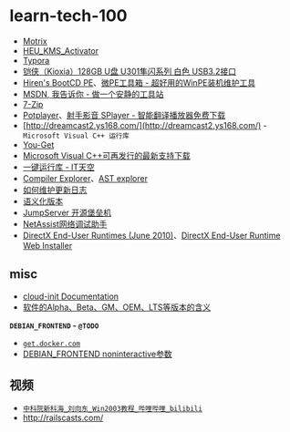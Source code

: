 # learn-tech-100


* [Motrix](https://motrix.app/)
* [HEU\_KMS\_Activator](https://github.com/zbezj/HEU_KMS_Activator)
* [Typora](https://typora.io/)
* [铠侠（Kioxia）128GB U盘 U301隼闪系列 白色 USB3.2接口](https://item.jd.com/100007080983.html)
* [Hiren's BootCD PE](https://www.hirensbootcd.org/)、[微PE工具箱 - 超好用的WinPE装机维护工具](https://www.wepe.com.cn/)
* [MSDN, 我告诉你 - 做一个安静的工具站](https://msdn.itellyou.cn/)
* [7-Zip](https://www.7-zip.org/)
* [Potplayer](https://potplayer.daum.net/?lang=zh_CN)、[射手影音 SPlayer - 智能翻译播放器免费下载](https://www.splayer.org/)
* [http://dreamcast2.ys168.com/](http://dreamcast2.ys168.com/) - `Microsoft Visual C++ 运行库`
* [You-Get](https://github.com/soimort/you-get)
* [Microsoft Visual C++可再发行的最新支持下载](https://support.microsoft.com/zh-cn/kb/2977003)
* [一键运行库 - IT天空](https://www.itsk.com/thread-396895-1-1.html)
* [Compiler Explorer](https://godbolt.org/)、[AST explorer](https://astexplorer.net/)
* [如何维护更新日志](https://keepachangelog.com/)
* [语义化版本](https://semver.org/lang/zh-CN/)
* [JumpServer 开源堡垒机](https://www.fit2cloud.com/jumpserver/index.html)
* [NetAssist网络调试助手](https://www.cmsoft.cn/resource/102.html)
* [DirectX End-User Runtimes (June 2010)](https://www.microsoft.com/en-us/download/details.aspx?id=8109)、[DirectX End-User Runtime Web Installer](https://www.microsoft.com/en-us/download/details.aspx?id=35)



## misc


* [cloud-init Documentation](https://cloudinit.readthedocs.io/en/latest/index.html)
* [软件的Alpha、Beta、GM、OEM、LTS等版本的含义](https://blog.csdn.net/qq_36761831/article/details/83188138)

**`DEBIAN_FRONTEND` - `@TODO`**

* [`get.docker.com`](get.docker.com)
* [DEBIAN_FRONTEND noninteractive参数](https://blog.csdn.net/oguro/article/details/102840215)

## 视频

* [`中科院新科海_刘向东_Win2003教程_哔哩哔哩_bilibili`](https://www.bilibili.com/video/BV1Rb411T7si/)
* <http://railscasts.com/>
